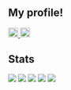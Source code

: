 ## My profile!

<p align="left">
  <a href="https://github.com/yoshinari0508">
    <img height="20" src="https://komarev.com/ghpvc/?username=yoshinari0508" />
  </a>
  <a href="https://github.com/yoshinari0508">
    <img height="20" src="https://img.shields.io/github/followers/yoshinari0508?label=follow&logo=github&style=flat" />
  </a>
</p>

## Stats
![](http://github-profile-summary-cards.vercel.app/api/cards/profile-details?username=yoshinari0508&theme=gruvbox)
![](http://github-profile-summary-cards.vercel.app/api/cards/repos-per-language?username=yoshinari0508&theme=gruvbox)
![](http://github-profile-summary-cards.vercel.app/api/cards/most-commit-language?username=yoshinari0508&theme=gruvbox)
![](http://github-profile-summary-cards.vercel.app/api/cards/stats?username=yoshinari0508&theme=gruvbox)
![](http://github-profile-summary-cards.vercel.app/api/cards/productive-time?username=yoshinari0508&theme=gruvbox&utcOffset=9)

<!--
**yoshinari0508/yoshinari0508** is a ✨ _special_ ✨ repository because its `README.md` (this file) appears on your GitHub profile.

Here are some ideas to get you started:

- 🔭 I’m currently working on ...
- 🌱 I’m currently learning ...
- 👯 I’m looking to collaborate on ...
- 🤔 I’m looking for help with ...
- 💬 Ask me about ...
- 📫 How to reach me: ...
- 😄 Pronouns: ...
- ⚡ Fun fact: ...
-->
